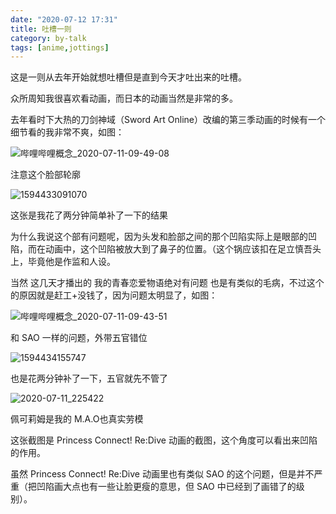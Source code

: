 ```yaml
---
date: "2020-07-12 17:31"
title: 吐槽一则
category: by-talk
tags: [anime,jottings]
---
```

这是一则从去年开始就想吐槽但是直到今天才吐出来的吐槽。

<!-- more -->

众所周知我很喜欢看动画，而日本的动画当然是非常的多。

去年看时下大热的刀剑神域（Sword Art Online）改编的第三季动画的时候有一个细节看的我非常不爽，如图：

![哔哩哔哩概念_2020-07-11-09-49-08](https://tva4.sinaimg.cn/large/005ZJ4a1ly1ggoacvessvj31z4140npe.jpg)

<p class="pic-comment">注意这个脸部轮廓</p>

![1594433091070](https://tva2.sinaimg.cn/large/005ZJ4a1ly1ggoacrne7qj31z4140e82.jpg)

<p class="pic-comment">这张是我花了两分钟简单补了一下的结果</p>

为什么我说这个部有问题呢，因为头发和脸部之间的那个凹陷实际上是眼部的凹陷，而在动画中，这个凹陷被放大到了鼻子的位置。（这个锅应该扣在足立慎吾头上，毕竟他是作监和人设。

当然 这几天才播出的 我的青春恋爱物语绝对有问题 也是有类似的毛病，不过这个的原因就是赶工+没钱了，因为问题太明显了，如图：

![哔哩哔哩概念_2020-07-11-09-43-51](https://tva4.sinaimg.cn/large/005ZJ4a1ly1ggoacu7iuhj31z41404qq.jpg)

<p class="pic-comment">和 SAO 一样的问题，外带五官错位</p>

![1594434155747](https://tvax4.sinaimg.cn/large/005ZJ4a1ly1ggoacsiq64j31z4140x6p.jpg)

<p class="pic-comment">也是花两分钟补了一下，五官就先不管了</p>

![2020-07-11_225422](https://tvax2.sinaimg.cn/large/005ZJ4a1ly1ggob1q153ej31hc0u0e81.jpg)

<p class="pic-comment">佩可莉姆是我的 <span calss="heimu">M.A.O也真实劳模</span></p>

这张截图是 Princess Connect! Re:Dive 动画的截图，这个角度可以看出来凹陷的作用。

虽然 Princess Connect! Re:Dive 动画里也有类似 SAO 的这个问题，但是并不严重（把凹陷画大点也有一些让脸更瘦的意思，但 SAO 中已经到了画错了的级别）。